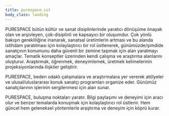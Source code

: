 ```yaml
---
title: purespace.ist
body_class: landing
---
```

PURESPACE bütün kültür ve sanat disiplinlerinde
yaratıcı dönüşüme önayak olan ve arşivleyen,
çok-disiplinli ve kapsayıcı bir oluşumdur.
Çok yönlü bakışın gerekliliğine inanarak,
sanatsal üretimlerin artması ve bu alanda istihdam yaratılması için
kolaylaştırıcı bir rol üstlenerek,
günümüzde/şimdide sanatçının konumunu daha güvenli bir zemine taşımak için
alan yaratmayı amaçlar.
Tematik konseptler üzerinden kendi çalışma ve araştırma alanlarını oluşturur.
Araştırmak, öğrenmek, deneyimlemek, üretmek kelimelerinin
projeksiyonlarında ilişkiler geliştirir.

PURESPACE, beden odaklı çalışmalara ve araştırmalara yer vererek
atölyeler ve ulusal/uluslararası konuk sanatçı programları organize eder.
Günümüz sanatçılarının işlerinin sergilenmesi için alan sunar.

PURESPACE, buluşma noktaları yaratır.
Bilgi paylaşımı ve deneyimi için aracı olur
ve benzer temalarda konuşmak için kolaylaştırıcı rol üstlenir.
Hem güncel hem geleneksel yöntemlerle araştırma ve deneyim için
köprü kurar.
